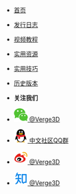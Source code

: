 - [首页](/?id=verge3d "Verge3D中文资源分享")
- [发行日志](/releases_notes/)
- [视频教程](/tutorials)
- [实用资源](/useful_links)  
- [实用技巧](/tips/)  
- [历史版本](/verge3d_archive)  

- **关注我们**
- [![公众号](_media/wechat.svg) @Verge3D](https://weibo.com/verge3d)
- [![QQ群](_media/QQ.svg) 中文社区QQ群](https://shang.qq.com/wpa/qunwpa?idkey=c31cf6597f3ed7ce68bd47aba6bba23049bf973ac6acc59b0a5a7d1bd933b3ea)
- [![微博](_media/weibo.svg) @Verge3D](https://weibo.com/verge3d)
- [![知乎](_media/zhihu.svg) @Verge3D](https://zhihu.com/people/verge3d)